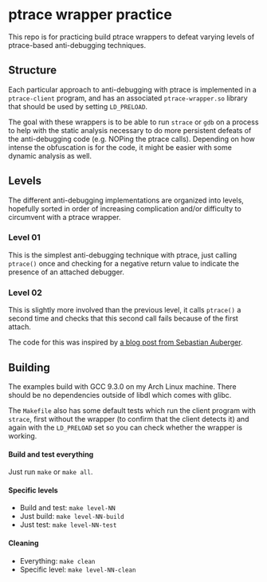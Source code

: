 # ptrace wrapper practice
This repo is for practicing build ptrace wrappers to defeat varying levels of
ptrace-based anti-debugging techniques.

## Structure
Each particular approach to anti-debugging with ptrace is implemented in a
`ptrace-client` program, and has an associated `ptrace-wrapper.so` library that
should be used by setting `LD_PRELOAD`.

The goal with these wrappers is to be able to run `strace` or `gdb` on a process to
help with the static analysis necessary to do more persistent defeats of the
anti-debugging code (e.g. NOPing the ptrace calls). Depending on how intense the
obfuscation is for the code, it might be easier with some dynamic analysis as well.


## Levels
The different anti-debugging implementations are organized into levels,
hopefully sorted in order of increasing complication and/or difficulty to
circumvent with a ptrace wrapper.

### Level 01
This is the simplest anti-debugging technique with ptrace, just calling
`ptrace()` once and checking for a negative return value to indicate the
presence of an attached debugger.

### Level 02
This is slightly more involved than the previous level, it calls `ptrace()` a
second time and checks that this second call fails because of the first attach.

The code for this was inspired by [a blog post from Sebastian Auberger][0].


## Building
The examples build with GCC 9.3.0 on my Arch Linux machine. There should be no
dependencies outside of libdl which comes with glibc.

The `Makefile` also has some default tests which run the client program with
`strace`, first without the wrapper (to confirm that the client detects it) and
again with the `LD_PRELOAD` set so you can check whether the wrapper is working.

#### Build and test everything
Just run `make` or `make all`.

#### Specific levels
* Build and test: `make level-NN`
* Just build: `make level-NN-build`
* Just test: `make level-NN-test`

#### Cleaning
* Everything: `make clean`
* Specific level: `make level-NN-clean`



[0]: https://seblau.github.io/posts/linux-anti-debugging

